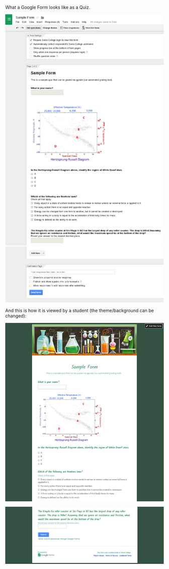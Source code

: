 What a Google Form looks like as a Quiz.

![Sample Google Form for a Quiz](https://github.com/mattbellis/ggrade/blob/master/images/SampleTestScreenshot.png)
![Sample Google Form for a Quiz](https://github.com/mattbellis/ggrade/blob/master/images/SampleTestScreenshot2.png)

And this is how it is viewed by a student (the theme/background can be changed):

![Sample Google Form viewed as a "Live Form"](https://github.com/mattbellis/ggrade/blob/master/images/SampleTestScreenshotLiveForm.png)

![Sample Google Form viewed as a "Live Form"](https://github.com/mattbellis/ggrade/blob/master/images/SampleTestScreenshotLiveForm2.png)
